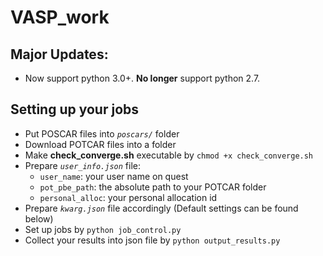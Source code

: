 # VASP_work

## Major Updates:
- Now support python 3.0+. **No longer** support python 2.7.

## Setting up your jobs
- Put POSCAR files into *`poscars/`* folder
- Download POTCAR files into a folder
- Make **check_converge.sh** executable by `chmod +x check_converge.sh`
- Prepare *`user_info.json`* file:
  - `user_name`: your user name on quest
  - `pot_pbe_path`: the absolute path to your POTCAR folder
  - `personal_alloc`: your personal allocation id
- Prepare *`kwarg.json`* file accordingly (Default settings can be found below) 
- Set up jobs by `python job_control.py`
- Collect your results into json file by `python output_results.py`
